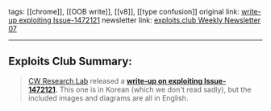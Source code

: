 tags: [[chrome]], [[OOB write]], [[v8]], [[type confusion]]
original link:  [write-up exploiting Issue-1472121](https://cwresearchlab.co.kr/entry/Issue-1472121-Exploit-out-of-bound-CloneObjectIC-type-confusion?ref=blog.exploits.club)
newsletter link: [exploits.club Weekly Newsletter 07](https://blog.exploits.club/exploits-club-weekly-newsletter-07/)

---
## Exploits Club Summary:
> [CW Research Lab](https://cwresearchlab.co.kr/?ref=blog.exploits.club) released a [**write-up on exploiting Issue-1472121**](https://cwresearchlab.co.kr/entry/Issue-1472121-Exploit-out-of-bound-CloneObjectIC-type-confusion?ref=blog.exploits.club)**.** This one is in Korean (which we don't read sadly), but the included images and diagrams are all in English. 